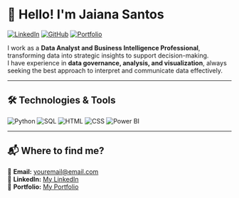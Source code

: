 # 👋 Hello! I'm Jaiana Santos  

[![LinkedIn](https://img.shields.io/badge/-LinkedIn-blue?style=flat-square&logo=linkedin&logoColor=white)](https://www.linkedin.com/in/yourusername/)
[![GitHub](https://img.shields.io/badge/-GitHub-black?style=flat-square&logo=github&logoColor=white)](https://github.com/yourusername/)
[![Portfolio](https://img.shields.io/badge/Portfolio-%23000000.svg?style=flat-square&logo=firefox&logoColor=white)](https://your-portfolio.com/)

I work as a **Data Analyst and Business Intelligence Professional**, transforming data into strategic insights to support decision-making.  
I have experience in **data governance, analysis, and visualization**, always seeking the best approach to interpret and communicate data effectively.

---

## **🛠️ Technologies & Tools**
![Python](https://img.shields.io/badge/-Python-3776AB?style=flat-square&logo=python&logoColor=white)
![SQL](https://img.shields.io/badge/-SQL-4479A1?style=flat-square&logo=postgresql&logoColor=white)
![HTML](https://img.shields.io/badge/-HTML5-E34F26?style=flat-square&logo=html5&logoColor=white)
![CSS](https://img.shields.io/badge/-CSS3-1572B6?style=flat-square&logo=css3&logoColor=white)
![Power BI](https://img.shields.io/badge/-Power%20BI-F2C811?style=flat-square&logo=powerbi&logoColor=black)

---

## **📬 Where to find me?**
📩 **Email:** youremail@email.com  
💼 **LinkedIn:** [My LinkedIn](https://www.linkedin.com/in/yourusername/)  
📂 **Portfolio:** [My Portfolio](https://your-portfolio.com/)  

